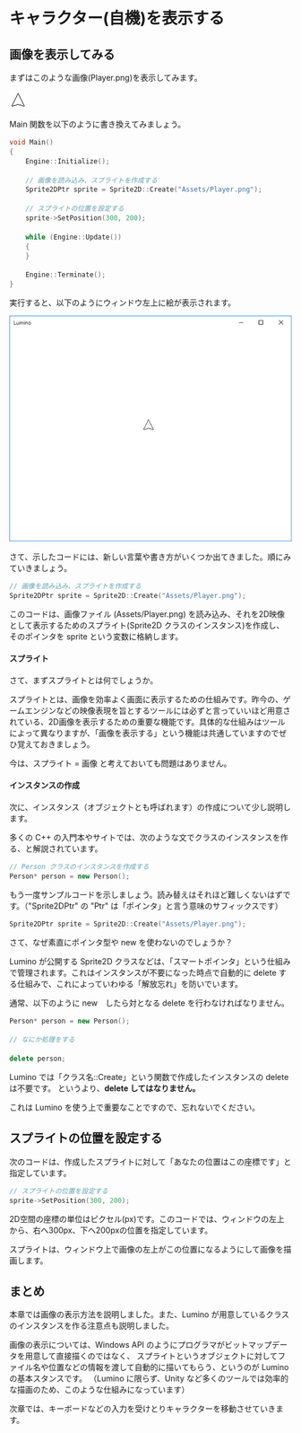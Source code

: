 ﻿キャラクター(自機)を表示する
====================


画像を表示してみる
--------------------
まずはこのような画像(Player.png)を表示してみます。

![](img/Player.png)

Main 関数を以下のように書き換えてみましょう。
```cpp
void Main()
{
	Engine::Initialize();

	// 画像を読み込み、スプライトを作成する
	Sprite2DPtr sprite = Sprite2D::Create("Assets/Player.png");

	// スプライトの位置を設定する
	sprite->SetPosition(300, 200);

	while (Engine::Update())
	{
	}

	Engine::Terminate();
}
```

実行すると、以下のようにウィンドウ左上に絵が表示されます。

![](img/1_1.png)

さて、示したコードには、新しい言葉や書き方がいくつか出てきました。順にみていきましょう。

```cpp
// 画像を読み込み、スプライトを作成する
Sprite2DPtr sprite = Sprite2D::Create("Assets/Player.png");
```

このコードは、画像ファイル (Assets/Player.png) を読み込み、それを2D映像として表示するためのスプライト(Sprite2D クラスのインスタンス)を作成し、そのポインタを sprite という変数に格納します。

#### スプライト
さて、まずスプライトとは何でしょうか。

スプライトとは、画像を効率よく画面に表示するための仕組みです。昨今の、ゲームエンジンなどの映像表現を旨とするツールには必ずと言っていいほど用意されている、2D画像を表示するための重要な機能です。具体的な仕組みはツールによって異なりますが、「画像を表示する」という機能は共通していますのでぜひ覚えておきましょう。

今は、スプライト = 画像 と考えておいても問題はありません。

#### インスタンスの作成
次に、インスタンス（オブジェクトとも呼ばれます）の作成について少し説明します。

多くの C++ の入門本やサイトでは、次のような文でクラスのインスタンスを作る、と解説されています。
```cpp
// Person クラスのインスタンスを作成する
Person* person = new Person();
```
もう一度サンプルコードを示しましょう。読み替えはそれほど難しくないはずです。（"Sprite2DPtr" の "Ptr" は「ポインタ」と言う意味のサフィックスです）
```cpp
Sprite2DPtr sprite = Sprite2D::Create("Assets/Player.png");
```
さて、なぜ素直にポインタ型や new を使わないのでしょうか？

Lumino が公開する Sprite2D クラスなどは、「スマートポインタ」という仕組みで管理されます。これはインスタンスが不要になった時点で自動的に delete する仕組みで、これによっていわゆる「解放忘れ」を防いでいます。

通常、以下のように new　したら対となる delete を行わなければなりません。
```cpp
Person* person = new Person();

// なにか処理をする

delete person;
```

Lumino では「クラス名::Create」という関数で作成したインスタンスの delete は不要です。
というより、**delete してはなりません。**

これは Lumino を使う上で重要なことですので、忘れないでください。


スプライトの位置を設定する
--------------------

次のコードは、作成したスプライトに対して「あなたの位置はこの座標です」と指定しています。
```cpp
// スプライトの位置を設定する
sprite->SetPosition(300, 200);
```
2D空間の座標の単位はピクセル(px)です。このコードでは、ウィンドウの左上から、右へ300px、下へ200pxの位置を指定しています。

スプライトは、ウィンドウ上で画像の左上がこの位置になるようにして画像を描画します。


まとめ
--------------------

本章では画像の表示方法を説明しました。また、Lumino が用意しているクラスのインスタンスを作る注意点も説明しました。

画像の表示については、Windows API のようにプログラマがビットマップデータを用意して直接描くのではなく、
スプライトというオブジェクトに対してファイル名や位置などの情報を渡して自動的に描いてもらう、というのが Lumino の基本スタンスです。
（Lumino に限らず、Unity など多くのツールでは効率的な描画のため、このような仕組みになっています）

次章では、キーボードなどの入力を受けとりキャラクターを移動させていきます。

